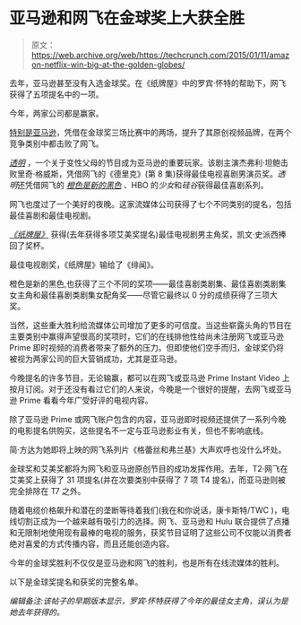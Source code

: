 # 亚马逊和网飞在金球奖上大获全胜 

> 原文：<https://web.archive.org/web/https://techcrunch.com/2015/01/11/amazon-netflix-win-big-at-the-golden-globes/>

去年，亚马逊甚至没有入选金球奖。在《纸牌屋》中的罗宾·怀特的帮助下，网飞获得了五项提名中的一项。

今年，两家公司都是赢家。

[特别是亚马逊](https://web.archive.org/web/20221205021738/https://beta.techcrunch.com/tag/amazon-studios/)，凭借在金球奖三场比赛中的两场，提升了其原创视频品牌，在两个竞争类别中都击败了网飞。

*[透明](https://web.archive.org/web/20221205021738/https://beta.techcrunch.com/2014/12/12/tvs-disruption-on-display-as-netflix-and-amazon-go-head-to-head-at-golden-globes/)* ，一个关于变性父母的节目成为亚马逊的重要玩家。该剧主演杰弗利·坦鲍击败里奇·格威斯，凭借网飞的《德里克》(第 8 集)获得最佳电视喜剧男演员奖。*透明*还凭借网飞的 *[橙色是新的黑色](https://web.archive.org/web/20221205021738/https://beta.techcrunch.com/2013/10/21/netflix-orange-is-the-new-black-most-watched/)* 、HBO 的*少女*和*硅谷*获得最佳喜剧系列。

网飞也度过了一个美好的夜晚。这家流媒体公司获得了七个不同类别的提名，包括最佳喜剧和最佳电视剧。

*[《纸牌屋》](https://web.archive.org/web/20221205021738/https://beta.techcrunch.com/tag/house-of-cards/)* 获得(去年获得多项艾美奖提名)最佳电视剧男主角奖，凯文·史派西捧回了奖杯。

最佳电视剧奖，《纸牌屋》输给了《绯闻》。

橙色是新的黑色,也获得了三个不同的奖项——最佳喜剧类剧集、最佳喜剧类剧集女主角和最佳喜剧类剧集女配角奖——尽管它最终以 0 分的成绩获得了三项大奖。

当然，这些重大胜利给流媒体公司增加了更多的可信度。当这些崭露头角的节目在主要类别中赢得声望很高的奖项时，它们的在线排他性给尚未注册网飞或亚马逊 Prime 即时视频的消费者带来了额外的压力。但即使他们空手而归，金球奖仍将被视为两家公司的巨大营销成功，尤其是亚马逊。

今晚提名的许多节目，无论输赢，都可以在网飞或亚马逊 Prime Instant Video 上按月订阅。对于还没有看过它们的人来说，今晚是一个很好的提醒，去网飞或亚马逊 Prime 看看今年广受好评的电视内容。

除了亚马逊 Prime 或网飞账户包含的内容，亚马逊即时视频还提供了一系列今晚的电影提名供购买，这些提名不一定与亚马逊影业有关，但也不影响底线。

简·方达为她即将上映的网飞系列片《格蕾丝和弗兰基》大声欢呼也没什么坏处。

金球奖和艾美奖都将为网飞和亚马逊原创节目的成功发挥作用。去年，T2·网飞在艾美奖上获得了 31 项提名(并在次要类别中获得了 7 项 T4 提名)，而亚马逊则被完全排除在 T7 之外。

随着电缆价格飙升和潜在的垄断等待着我们(我在和你说话，康卡斯特/TWC )，电线切割正成为一个越来越有吸引力的选择。网飞、亚马逊和 Hulu 联合提供了点播和无限制地使用现有最棒的电视的服务，获奖节目证明了这些公司不仅能以消费者绝对喜爱的方式传播内容，而且还能创造内容。

今年的金球奖胜利不仅仅是亚马逊和网飞的胜利，也是所有在线流媒体的胜利。

以下是金球奖提名和获奖的完整名单。

*编辑备注:该帖子的早期版本显示，罗宾·怀特获得了今年的最佳女主角，误认为是她去年获得的。*